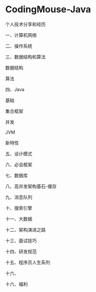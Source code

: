 # CodingMouse-Java
个人技术分享和经历

一、计算机网络

二、操作系统

三、数据结构和算法

数据结构

算法

四、Java

基础

集合框架

并发

JVM

新特性

五、设计模式

六、必会框架

七、数据库

八、高并发架构基石-缓存


九、消息队列

十、搜索引擎

十一、大数据

十二、架构演进之路

十三、面试技巧

十四、研发规范

十五、程序员人生系列

十六、

十六、福利
